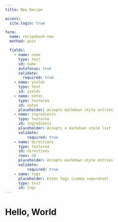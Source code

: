 ```yaml
---
title: New Recipe

access:
  site.login: true

form:
  name: recipebook-new
  method: post

  fields:
    - name: name
      type: text
      id: name
      autofocus: true
      validate:
        required: true
    - name: yields
      type: text
      id: yields
    - name: notes
      type: textarea
      id: notes
      placeholder: Accepts markdown style entries
    - name: ingredients
      type: textarea
      id: ingredients
      placeholder: Accepts a markdown style list
      validate:
          required: true
    - name: directions
      type: textarea
      id: directions
      rows: 10
      placeholder: Accepts markdown style entries
      validate:
          required: true
    - name: tags
      placeholder: Enter Tags (comma seperated)
      type: text
      id: tags
---
```


# Hello, World